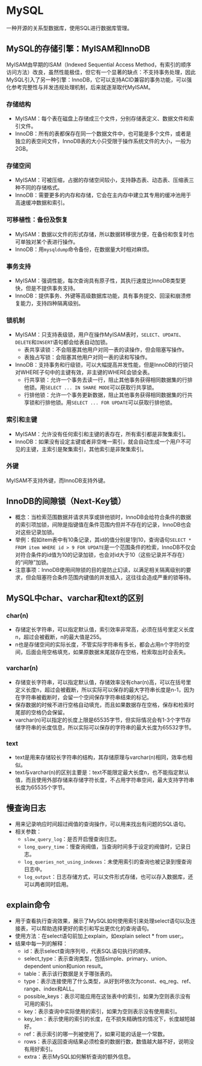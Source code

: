 # MySQL
一种开源的关系型数据库，使用SQL进行数据库管理。

## MySQL的存储引擎：MyISAM和InnoDB
MyISAM由早期的ISAM（Indexed Sequential Access Method，有索引的顺序访问方法）改良，虽然性能极佳，但它有一个显著的缺点：不支持事务处理，因此MySQL引入了另一种引擎：InnoDB，它可以支持ACID兼容的事务功能，可以强化参考完整性与并发违规处理机制，后来就逐渐取代MyISAM。

### 存储结构
* MyISAM：每个表在磁盘上存储成三个文件，分别存储表定义、数据文件和索引文件。
* InnoDB：所有的表都保存在同一个数据文件中，也可能是多个文件，或者是独立的表空间文件，InnoDB表的大小只受限于操作系统文件的大小，一般为2GB。

### 存储空间
* MyISAM：可被压缩，占据的存储空间较小，支持静态表、动态表、压缩表三种不同的存储格式。
* InnoDB：需要更多的内存和存储，它会在主内存中建立其专用的缓冲池用于高速缓冲数据和索引。

### 可移植性：备份及恢复
* MyISAM：数据以文件的形式存储，所以数据转移很方便，在备份和恢复时也可单独对某个表进行操作。
* InnoDB：用`mysqldump`命令备份，在数据量大时相对麻烦。

### 事务支持
* MyISAM：强调性能，每次查询具有原子性，其执行速度比InnoDB类型更快，但是不提供事务支持。
* InnoDB：提供事务、外键等高级数据库功能，具有事务提交、回滚和崩溃修复能力，支持四种隔离级别。

### 锁机制
* MyISAM：只支持表级锁，用户在操作MyISAM表时，`SELECT`、`UPDATE`、`DELETE`和`INSERT`语句都会给表自动加锁。
    * 表共享读锁：不会阻塞其他用户对同一表的读操作，但会阻塞写操作。
    * 表独占写锁：会阻塞其他用户对同一表的读和写操作。
* InnoDB：支持事务和行级锁，可以大幅提高并发性能，但是InnoDB的行锁只对WHERE子句中的主键有效，非主键的WHERE会锁全表。
    * 行共享锁：允许一个事务去读一行，阻止其他事务获得相同数据集的行排他锁。用`SELECT ... IN SHARE MODE`可以获取行共享锁。
    * 行排他锁：允许一个事务更新数据，阻止其他事务获得相同数据集的行共享锁和行排他锁。用`SELECT ... FOR UPDATE`可以获取行排他锁。

### 索引和主键
* MyISAM：允许没有任何索引和主键的表存在，所有索引都是非聚集索引。
* InnoDB：如果没有设定主键或者非空唯一索引，就会自动生成一个用户不可见的主键，主索引是聚集索引，其他索引是非聚集索引。

### 外键
MyISAM不支持外键，而InnoDB支持外键。

## InnoDB的间隙锁（Next-Key锁）
* 概念：当检索范围数据并请求共享或排他锁时，InnoDB会给符合条件的数据的索引项加锁，间隙是指键值在条件范围内但并不存在的记录，InnoDB也会对这些记录加锁。
* 举例：假如item表中有10条记录，其id的值分别是1到10，查询语句`SELECT * FROM item WHERE id > 9 FOR UPDATE`是一个范围条件的检索，InnoDB不仅会对符合条件的id值为10的记录加锁，也会对id大于10（这些记录并不存在）的“间隙”加锁。
* 注意事项：InnoDB使用间隙锁的目的是防止幻读，以满足相关隔离级别的要求，但会阻塞符合条件范围内键值的并发插入，这往往会造成严重的锁等待。

## MySQL中char、varchar和text的区别

### char(n)
* 存储定长字符串，可以指定默认值，索引效率非常高，必须在括号里定义长度n，超过会被截断，n的最大值是255。
* n也是存储空间的实际长度，不管实际字符串有多长，都会占用n个字符的空间，后面会用空格填充，如果原数据末尾就存在空格，检索取出时会丢失。

### varchar(n)
* 存储变长字符串，可以指定默认值，存储效率没有char(n)高，可以在括号里定义长度n，超过会被截断，所以实际可以保存的最大字符串长度是n-1，因为在字符串被截断时，会留一个空间保存字符串结束的标记。
* 保存数据的时候不进行空格自动填充，而且如果数据存在空格，保存和检索时尾部的空格仍会保留。
* varchar(n)可以指定的长度上限是65535字节，但实际情况会有1-3个字节存储字符串的长度信息，所以实际可以保存的字符串的最大长度为65532字节。

### text 
* text是用来存储较长字符串的结构，其存储原理与varchar(n)相同，效率也相似。
* text与varchar(n)的区别主要是：text不能限定最大长度n，也不能指定默认值，而且使用外部存储来存储字符长度，不占用字符串空间，最大支持字符串长度为65535个字节。

## 慢查询日志
* 用来记录响应时间超过阀值的查询操作，可以用来找出有问题的SQL语句。
* 相关参数：
    * `slow_query_log`：是否开启慢查询日志。
    * `long_query_time`：慢查询阀值，当查询时间多于设定的阀值时，记录日志。
    * `log_queries_not_using_indexes`：未使用索引的查询也被记录到慢查询日志中。
    * `log_output`：日志存储方式，可以文件形式存储，也可以存入数据库，还可以两者同时启用。

## explain命令
* 用于查看执行查询效果，展示了MySQL如何使用索引来处理select语句以及连接表，可以帮助选择更好的索引和写出更优化的查询语句。
* 使用方法：在select语句前加上explain，如explain select * from user;。
* 结果中每一列的解释：
    * id：表示select查询序列号，代表SQL语句执行的顺序。
    * select_type：表示查询类型，包括simple、primary、union、dependent union和union result。
    * table：表示该行数据是关于哪张表的。
    * type：表示连接使用了什么类型，从好到坏依次为const、eq_reg、ref、range、index和ALL。
    * possible_keys：表示可能应用在这张表中的索引，如果为空则表示没有可用的索引。
    * key：表示查询中实际使用的索引，如果为空则表示没有使用索引。
    * key_len：表示使用的索引的长度，在不损失精确性的情况下，长度越短越好。
    * ref：表示索引的哪一列被使用了，如果可能的话是一个常数。
    * rows：表示返回查询结果必须检查的数据行数，数值越大越不好，说明没有用好索引。
    * extra：表示MySQL如何解析查询的额外信息。